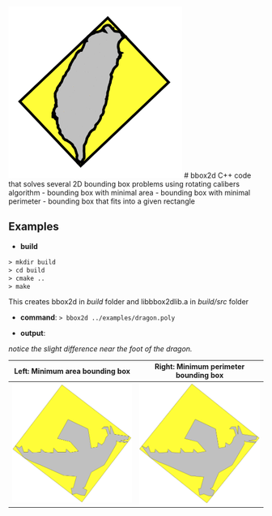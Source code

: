 <img src="./examples/tw.gif">
# bbox2d
C++ code that solves several 2D bounding box problems using rotating calibers algorithm
  - bounding box with minimal area
  - bounding box with minimal perimeter
  - bounding box that fits into a given rectangle

## Examples
  - **build**
  ```
  > mkdir build
  > cd build
  > cmake ..
  > make
  ```
  
  This creates bbox2d in _build_ folder and libbbox2dlib.a in _build/src_ folder
  
  - **command**: 
  `> bbox2d ../examples/dragon.poly`

  - **output**:
  
_notice the slight difference near the foot of the dragon._

| Left: Minimum area bounding box        | Right: Minimum perimeter bounding box           | 
| ------------- |:-------------:|
| <img width=450 src="./examples/dragon-min-area.png">      | <img width=450 src="./examples/dragon-min-perimeter.png"> |







